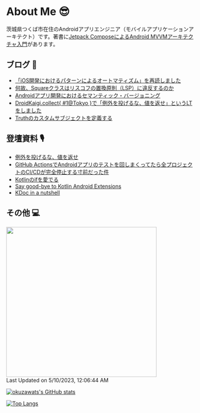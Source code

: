 # About Me 😎

茨城県つくば市在住のAndroidアプリエンジニア（モバイルアプリケーションアーキテクト）です。著書に[Jetpack ComposeによるAndroid MVVMアーキテクチャ入門](https://nextpublishing.jp/book/13660.html)があります。

## ブログ 🚀

<!-- BLOG-POST-LIST:START -->
- [「iOS開発におけるパターンによるオートマティズム」を再読しました](https://okuzawats.com/blog/automatism-by-the-patterns/)
- [何故、Squareクラスはリスコフの置換原則（LSP）に違反するのか](https://okuzawats.com/blog/square-violate-lsp/)
- [Androidアプリ開発におけるセマンティック・バージョニング](https://okuzawats.com/blog/semver-in-android/)
- [DroidKaigi.collect{ #1@Tokyo }で「例外を投げるな、値を返せ」というLTをしました](https://okuzawats.com/blog/do-not-throw-exception-return-value/)
- [Truthのカスタムサブジェクトを定義する](https://okuzawats.com/blog/truth-custom-subject/)
<!-- BLOG-POST-LIST:END -->

## 登壇資料 🎙️

- [例外を投げるな、値を返せ](https://speakerdeck.com/okuzawats/li-wai-wotou-geruna-zhi-wofan-se)
- [GitHub ActionsでAndroidアプリのテストを回しまくってたら全プロジェクトのCI/CDが完全停止する寸前だった件](https://speakerdeck.com/okuzawats/cdgawan-quan-ting-zhi-surucun-qian-datutajian)
- [Kotlinのifを愛でる](https://speakerdeck.com/okuzawats/kotlinnoifwoai-deru)
- [Say good-bye to Kotlin Android Extensions](https://speakerdeck.com/okuzawats/say-good-bye-to-kotlin-android-extensions)
- [KDoc in a nutshell](https://speakerdeck.com/okuzawats/kdoc-in-a-nutshell)

## その他 💻

<!--START_SECTION:lapras-card-->
<a href="https://lapras.com/public/okuzawats" target="_blank" rel="noopener noreferrer"><img src="https://lapras-card-generator.vercel.app/api/svg?e=3.65&b=3.43&i=3.63&b1=%23020E27&b2=%230E5593&i1=%23030E21&i2=%231688BF&l=ja" width="400" ></a>  
Last Updated on 5/10/2023, 12:06:44 AM
<!--END_SECTION:lapras-card-->

[![okuzawats's GitHub stats](https://github-readme-stats.vercel.app/api?username=okuzawats)](https://github.com/anuraghazra/github-readme-stats)

[![Top Langs](https://github-readme-stats.vercel.app/api/top-langs/?username=okuzawats)](https://github.com/anuraghazra/github-readme-stats)

